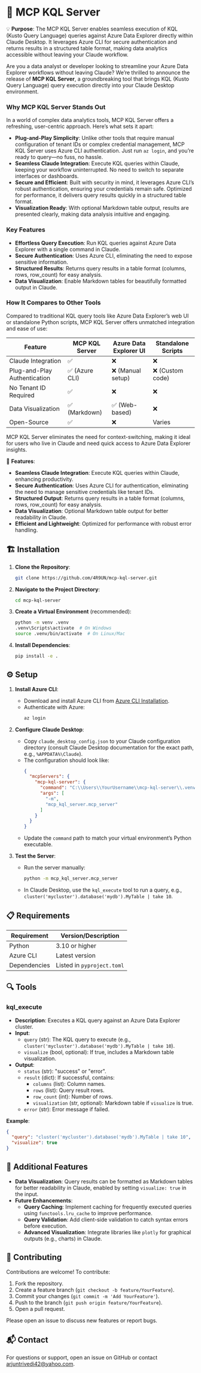 # 🚀 MCP KQL Server

💡 **Purpose**: The MCP KQL Server enables seamless execution of KQL (Kusto Query Language) queries against Azure Data Explorer directly within Claude Desktop. It leverages Azure CLI for secure authentication and returns results in a structured table format, making data analytics accessible without leaving your Claude workflow.

Are you a data analyst or developer looking to streamline your Azure Data Explorer workflows without leaving Claude? We’re thrilled to announce the release of **MCP KQL Server**, a groundbreaking tool that brings KQL (Kusto Query Language) query execution directly into your Claude Desktop environment.

### Why MCP KQL Server Stands Out

In a world of complex data analytics tools, MCP KQL Server offers a refreshing, user-centric approach. Here’s what sets it apart:

- **Plug-and-Play Simplicity**: Unlike other tools that require manual configuration of tenant IDs or complex credential management, MCP KQL Server uses Azure CLI authentication. Just run `az login`, and you’re ready to query—no fuss, no hassle.
- **Seamless Claude Integration**: Execute KQL queries within Claude, keeping your workflow uninterrupted. No need to switch to separate interfaces or dashboards.
- **Secure and Efficient**: Built with security in mind, it leverages Azure CLI’s robust authentication, ensuring your credentials remain safe. Optimized for performance, it delivers query results quickly in a structured table format.
- **Visualization Ready**: With optional Markdown table output, results are presented clearly, making data analysis intuitive and engaging.

### Key Features

- **Effortless Query Execution**: Run KQL queries against Azure Data Explorer with a single command in Claude.
- **Secure Authentication**: Uses Azure CLI, eliminating the need to expose sensitive information.
- **Structured Results**: Returns query results in a table format (columns, rows, row_count) for easy analysis.
- **Data Visualization**: Enable Markdown tables for beautifully formatted output in Claude.

### How It Compares to Other Tools

Compared to traditional KQL query tools like Azure Data Explorer’s web UI or standalone Python scripts, MCP KQL Server offers unmatched integration and ease of use:

| Feature                     | MCP KQL Server | Azure Data Explorer UI | Standalone Scripts |
|-----------------------------|----------------|------------------------|--------------------|
| Claude Integration          | ✅             | ❌                     | ❌                 |
| Plug-and-Play Authentication| ✅ (Azure CLI) | ❌ (Manual setup)      | ❌ (Custom code)   |
| No Tenant ID Required       | ✅             | ❌                     | ❌                 |
| Data Visualization          | ✅ (Markdown)  | ✅ (Web-based)         | ❌                 |
| Open-Source                 | ✅             | ❌                     | Varies            |

MCP KQL Server eliminates the need for context-switching, making it ideal for users who live in Claude and need quick access to Azure Data Explorer insights.


🔧 **Features**:
- **Seamless Claude Integration**: Execute KQL queries within Claude, enhancing productivity.
- **Secure Authentication**: Uses Azure CLI for authentication, eliminating the need to manage sensitive credentials like tenant IDs.
- **Structured Output**: Returns query results in a table format (columns, rows, row_count) for easy analysis.
- **Data Visualization**: Optional Markdown table output for better readability in Claude.
- **Efficient and Lightweight**: Optimized for performance with robust error handling.

## 🏗️ Installation

1. **Clone the Repository**:
   ```bash
   git clone https://github.com/4R9UN/mcp-kql-server.git
   ```

2. **Navigate to the Project Directory**:
   ```bash
   cd mcp-kql-server
   ```

3. **Create a Virtual Environment** (recommended):
   ```bash
   python -m venv .venv
   .venv\Scripts\activate  # On Windows
   source .venv/bin/activate  # On Linux/Mac
   ```

4. **Install Dependencies**:
   ```bash
   pip install -e .
   ```

## ⚙️ Setup

1. **Install Azure CLI**:
   - Download and install Azure CLI from [Azure CLI Installation](https://docs.microsoft.com/en-us/cli/azure/install-azure-cli).
   - Authenticate with Azure:
     ```bash
     az login
     ```

2. **Configure Claude Desktop**:
   - Copy `claude_desktop_config.json` to your Claude configuration directory (consult Claude Desktop documentation for the exact path, e.g., `%APPDATA%\Claude`).
   - The configuration should look like:
     ```json
     {
       "mcpServers": {
         "mcp-kql-server": {
           "command": "C:\\Users\\YourUsername\\mcp-kql-server\\.venv\\Scripts\\python.exe",
           "args": [
             "-m",
             "mcp_kql_server.mcp_server"
           ]
         }
       }
     }
     ```
   - Update the `command` path to match your virtual environment’s Python executable.

3. **Test the Server**:
   - Run the server manually:
     ```bash
     python -m mcp_kql_server.mcp_server
     ```
   - In Claude Desktop, use the `kql_execute` tool to run a query, e.g., `cluster('mycluster').database('mydb').MyTable | take 10`.

## 📋 Requirements

| Requirement         | Version/Description                     |
|---------------------|-----------------------------------------|
| Python              | 3.10 or higher                         |
| Azure CLI           | Latest version                         |
| Dependencies        | Listed in `pyproject.toml`             |

## 🔍 Tools

### kql_execute
- **Description**: Executes a KQL query against an Azure Data Explorer cluster.
- **Input**:
  - `query` (str): The KQL query to execute (e.g., `cluster('mycluster').database('mydb').MyTable | take 10`).
  - `visualize` (bool, optional): If true, includes a Markdown table visualization.
- **Output**:
  - `status` (str): "success" or "error".
  - `result` (dict): If successful, contains:
    - `columns` (list): Column names.
    - `rows` (list): Query result rows.
    - `row_count` (int): Number of rows.
    - `visualization` (str, optional): Markdown table if `visualize` is true.
  - `error` (str): Error message if failed.

**Example**:
```json
{
  "query": "cluster('mycluster').database('mydb').MyTable | take 10",
  "visualize": true
}
```

## 🌟 Additional Features

- **Data Visualization**: Query results can be formatted as Markdown tables for better readability in Claude, enabled by setting `visualize: true` in the input.
- **Future Enhancements**:
  - **Query Caching**: Implement caching for frequently executed queries using `functools.lru_cache` to improve performance.
  - **Query Validation**: Add client-side validation to catch syntax errors before execution.
  - **Advanced Visualization**: Integrate libraries like `plotly` for graphical outputs (e.g., charts) in Claude.

## 🤝 Contributing

Contributions are welcome! To contribute:
1. Fork the repository.
2. Create a feature branch (`git checkout -b feature/YourFeature`).
3. Commit your changes (`git commit -m 'Add YourFeature'`).
4. Push to the branch (`git push origin feature/YourFeature`).
5. Open a pull request.

Please open an issue to discuss new features or report bugs.

## 📬 Contact

For questions or support, open an issue on GitHub or contact arjuntrivedi42@yahoo.com.
